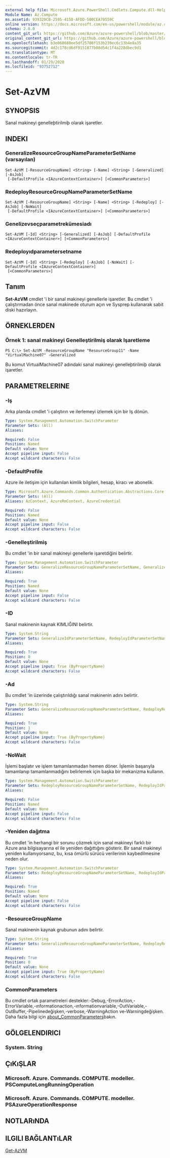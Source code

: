 ```yaml
---
external help file: Microsoft.Azure.PowerShell.Cmdlets.Compute.dll-Help.xml
Module Name: Az.Compute
ms.assetid: 939320CB-2595-4150-AFDD-500CEA78559C
online version: https://docs.microsoft.com/en-us/powershell/module/az.compute/set-azvm
schema: 2.0.0
content_git_url: https://github.com/Azure/azure-powershell/blob/master/src/Compute/Compute/help/Set-AzVM.md
original_content_git_url: https://github.com/Azure/azure-powershell/blob/master/src/Compute/Compute/help/Set-AzVM.md
ms.openlocfilehash: b3e060680ee5df25708f153b239ec6c13b4e8a35
ms.sourcegitcommit: 4d2c178cd6df9151877b08d54c1f4a228dbec9d1
ms.translationtype: MT
ms.contentlocale: tr-TR
ms.lasthandoff: 01/29/2020
ms.locfileid: "93752712"
---
```

# Set-AzVM

## SYNOPSIS
Sanal makineyi genelleþtirilmiþ olarak işaretler.

## INDEKI

### GeneralizeResourceGroupNameParameterSetName (varsayılan)
```
Set-AzVM [-ResourceGroupName] <String> [-Name] <String> [-Generalized] [-AsJob]
 [-DefaultProfile <IAzureContextContainer>] [<CommonParameters>]
```

### RedeployResourceGroupNameParameterSetName
```
Set-AzVM [-ResourceGroupName] <String> [-Name] <String> [-Redeploy] [-AsJob] [-NoWait]
 [-DefaultProfile <IAzureContextContainer>] [<CommonParameters>]
```

### Genelizevseçparametrekümesiadı
```
Set-AzVM [-Id] <String> [-Generalized] [-AsJob] [-DefaultProfile <IAzureContextContainer>] [<CommonParameters>]
```

### Redeployıdparametersetname
```
Set-AzVM [-Id] <String> [-Redeploy] [-AsJob] [-NoWait] [-DefaultProfile <IAzureContextContainer>]
 [<CommonParameters>]
```

## Tanım
**Set-AzVM** cmdlet 'i bir sanal makineyi genellerle işaretler.
Bu cmdlet 'i çalıştırmadan önce sanal makinede oturum açın ve Sysprep kullanarak sabit diski hazırlayın.

## ÖRNEKLERDEN

### Örnek 1: sanal makineyi Genelleştirilmiş olarak Işaretleme
```
PS C:\> Set-AzVM -ResourceGroupName "ResourceGroup11" -Name "VirtualMachine07" -Generalized
```

Bu komut VirtualMachine07 adındaki sanal makineyi genelleþtirilmiþ olarak işaretler.

## PARAMETRELERINE

### -Iş
Arka planda cmdlet 'i çalıştırın ve ilerlemeyi izlemek için bir Iş dönün.

```yaml
Type: System.Management.Automation.SwitchParameter
Parameter Sets: (All)
Aliases:

Required: False
Position: Named
Default value: None
Accept pipeline input: False
Accept wildcard characters: False
```

### -DefaultProfile
Azure ile iletişim için kullanılan kimlik bilgileri, hesap, kiracı ve abonelik.

```yaml
Type: Microsoft.Azure.Commands.Common.Authentication.Abstractions.Core.IAzureContextContainer
Parameter Sets: (All)
Aliases: AzContext, AzureRmContext, AzureCredential

Required: False
Position: Named
Default value: None
Accept pipeline input: False
Accept wildcard characters: False
```

### -Genelleştirilmiş
Bu cmdlet 'in bir sanal makineyi genellerle işaretdiğini belirtir.

```yaml
Type: System.Management.Automation.SwitchParameter
Parameter Sets: GeneralizeResourceGroupNameParameterSetName, GeneralizeIdParameterSetName
Aliases:

Required: True
Position: Named
Default value: None
Accept pipeline input: False
Accept wildcard characters: False
```

### -ID
Sanal makinenin kaynak KIMLIĞINI belirtir.

```yaml
Type: System.String
Parameter Sets: GeneralizeIdParameterSetName, RedeployIdParameterSetName
Aliases:

Required: True
Position: 0
Default value: None
Accept pipeline input: True (ByPropertyName)
Accept wildcard characters: False
```

### -Ad
Bu cmdlet 'in üzerinde çalıştırıldığı sanal makinenin adını belirtir.

```yaml
Type: System.String
Parameter Sets: GeneralizeResourceGroupNameParameterSetName, RedeployResourceGroupNameParameterSetName
Aliases:

Required: True
Position: 1
Default value: None
Accept pipeline input: True (ByPropertyName)
Accept wildcard characters: False
```

### -NoWait
İşlemi başlatır ve işlem tamamlanmadan hemen döner. İşlemin başarıyla tamamlanıp tamamlanmadığını belirlemek için başka bir mekanizma kullanın.

```yaml
Type: System.Management.Automation.SwitchParameter
Parameter Sets: RedeployResourceGroupNameParameterSetName, RedeployIdParameterSetName
Aliases:

Required: False
Position: Named
Default value: None
Accept pipeline input: False
Accept wildcard characters: False
```

### -Yeniden dağıtma
Bu cmdlet 'in herhangi bir sorunu çözmek için sanal makineyi farklı bir Azure ana bilgisayarına el ile yeniden dağıttığını gösterir.
Bir sanal makineyi yeniden kullanıyorsanız, bu, kısa ömürlü sürücü verilerinin kaybedilmesine neden olur.

```yaml
Type: System.Management.Automation.SwitchParameter
Parameter Sets: RedeployResourceGroupNameParameterSetName, RedeployIdParameterSetName
Aliases:

Required: True
Position: Named
Default value: None
Accept pipeline input: False
Accept wildcard characters: False
```

### -ResourceGroupName
Sanal makinenin kaynak grubunun adını belirtir.

```yaml
Type: System.String
Parameter Sets: GeneralizeResourceGroupNameParameterSetName, RedeployResourceGroupNameParameterSetName
Aliases:

Required: True
Position: 0
Default value: None
Accept pipeline input: True (ByPropertyName)
Accept wildcard characters: False
```

### CommonParameters
Bu cmdlet ortak parametreleri destekler:-Debug,-ErrorAction,-ErrorVariable,-ınformationaction,-ınformationvariable,-OutVariable,-OutBuffer,-Pipelinedeğişken,-verbose,-WarningAction ve-Warningdeğişken. Daha fazla bilgi için [about_CommonParameters](https://go.microsoft.com/fwlink/?LinkID=113216)bakın.

## GÖLGELENDIRICI

### System. String

## ÇıKıŞLAR

### Microsoft. Azure. Commands. COMPUTE. modeller. PSComputeLongRunningOperation

### Microsoft. Azure. Commands. COMPUTE. modeller. PSAzureOperationResponse

## NOTLARıNDA

## ILGILI BAĞLANTıLAR

[Get-AzVM](./Get-AzVM.md)


